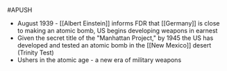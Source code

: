 #APUSH 
- August  1939 - [[Albert Einstein]] informs FDR that [[Germany]] is close to making an atomic bomb, US begins developing weapons in earnest
- Given the secret title of the "Manhattan Project," by 1945 the US has developed and tested an atomic bomb in the [[New Mexico]] desert (Trinity Test)
- Ushers in the atomic age - a new era of military weapons